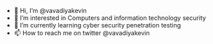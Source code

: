 - 👋 Hi, I’m @vavadiyakevin
- 👀 I’m interested in Computers and information technology  security
- 🌱 I’m currently learning cyber security penetration testing
- 📫 How to reach me on twitter @vavadiyakevin

